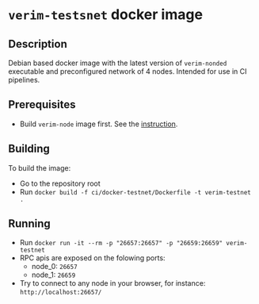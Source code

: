 # `verim-testsnet` docker image

## Description

Debian based docker image with the latest version of `verim-nonded` executable and preconfigured network of 4 nodes. Intended for use in CI pipelines.

## Prerequisites

- Build `verim-node` image first. See the [instruction](../docker/README.md).

## Building

To build the image:

- Go to the repository root
- Run `docker build -f ci/docker-testnet/Dockerfile -t verim-testnet .`

## Running

- Run `docker run -it --rm -p "26657:26657" -p "26659:26659" verim-testnet`
- RPC apis are exposed on the folowing ports:
  - node_0: `26657`
  - node_1: `26659`
- Try to connect to any node in your browser, for instance: `http://localhost:26657/`

